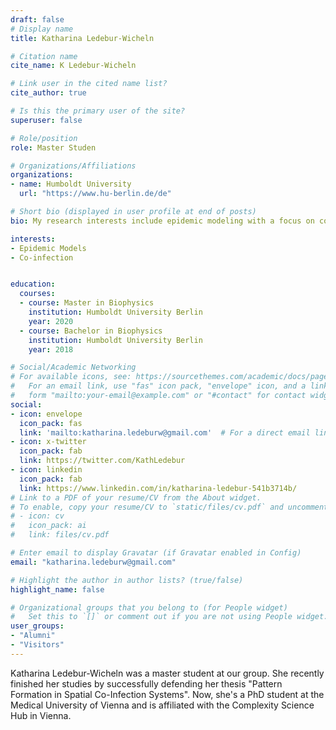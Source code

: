 ```yaml
---
draft: false
# Display name
title: Katharina Ledebur-Wicheln

# Citation name
cite_name: K Ledebur-Wicheln

# Link user in the cited name list?
cite_author: true

# Is this the primary user of the site?
superuser: false

# Role/position
role: Master Studen

# Organizations/Affiliations
organizations:
- name: Humboldt University
  url: "https://www.hu-berlin.de/de"

# Short bio (displayed in user profile at end of posts)
bio: My research interests include epidemic modeling with a focus on co-infection dynamics.

interests:
- Epidemic Models
- Co-infection


education:
  courses:
  - course: Master in Biophysics
    institution: Humboldt University Berlin
    year: 2020
  - course: Bachelor in Biophysics
    institution: Humboldt University Berlin
    year: 2018

# Social/Academic Networking
# For available icons, see: https://sourcethemes.com/academic/docs/page-builder/#icons
#   For an email link, use "fas" icon pack, "envelope" icon, and a link in the
#   form "mailto:your-email@example.com" or "#contact" for contact widget.
social:
- icon: envelope
  icon_pack: fas
  link: 'mailto:katharina.ledeburw@gmail.com'  # For a direct email link, use "mailto:test@example.org".
- icon: x-twitter
  icon_pack: fab
  link: https://twitter.com/KathLedebur
- icon: linkedin
  icon_pack: fab
  link: https://www.linkedin.com/in/katharina-ledebur-541b3714b/
# Link to a PDF of your resume/CV from the About widget.
# To enable, copy your resume/CV to `static/files/cv.pdf` and uncomment the lines below.
# - icon: cv
#   icon_pack: ai
#   link: files/cv.pdf

# Enter email to display Gravatar (if Gravatar enabled in Config)
email: "katharina.ledeburw@gmail.com"

# Highlight the author in author lists? (true/false)
highlight_name: false

# Organizational groups that you belong to (for People widget)
#   Set this to `[]` or comment out if you are not using People widget.
user_groups:
- "Alumni"
- "Visitors"
---
```


Katharina Ledebur-Wicheln was a master student at our group. She recently finished her studies by successfully defending her thesis "Pattern Formation in Spatial Co-Infection Systems". Now, she's a PhD student at the Medical University of Vienna and is affiliated with the Complexity Science Hub in Vienna.
